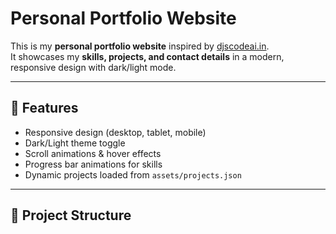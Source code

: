 # Personal Portfolio Website

This is my **personal portfolio website** inspired by [djscodeai.in](https://djscodeai.in/).  
It showcases my **skills, projects, and contact details** in a modern, responsive design with dark/light mode.

---

## 🚀 Features
- Responsive design (desktop, tablet, mobile)
- Dark/Light theme toggle
- Scroll animations & hover effects
- Progress bar animations for skills
- Dynamic projects loaded from `assets/projects.json`

---

## 📂 Project Structure
